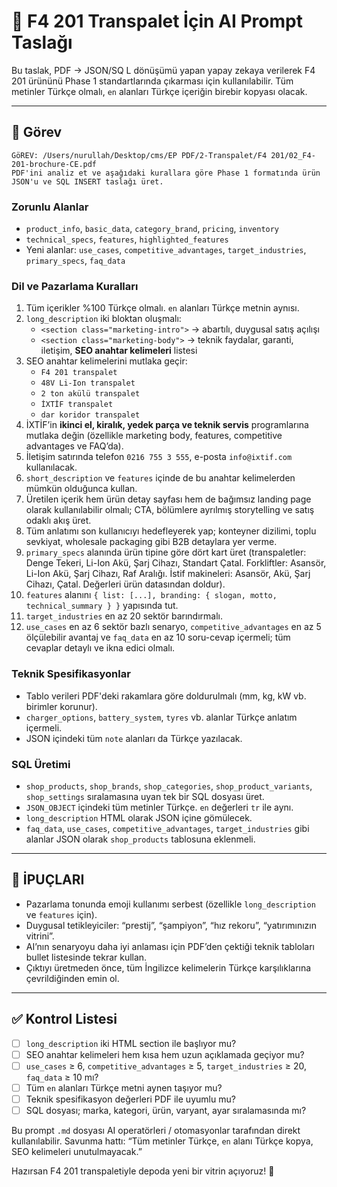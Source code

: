 # 🧠 F4 201 Transpalet İçin AI Prompt Taslağı

Bu taslak, PDF → JSON/SQ L dönüşümü yapan yapay zekaya verilerek F4 201 ürününü Phase 1 standartlarında çıkarması için kullanılabilir. Tüm metinler Türkçe olmalı, `en` alanları Türkçe içeriğin birebir kopyası olacak.

---

## 🎯 Görev

```
GöREV: /Users/nurullah/Desktop/cms/EP PDF/2-Transpalet/F4 201/02_F4-201-brochure-CE.pdf
PDF'ini analiz et ve aşağıdaki kurallara göre Phase 1 formatında ürün JSON'u ve SQL INSERT taslağı üret.
```

### Zorunlu Alanlar
- `product_info`, `basic_data`, `category_brand`, `pricing`, `inventory`
- `technical_specs`, `features`, `highlighted_features`
- Yeni alanlar: `use_cases`, `competitive_advantages`, `target_industries`, `primary_specs`, `faq_data`

### Dil ve Pazarlama Kuralları
1. Tüm içerikler %100 Türkçe olmalı. `en` alanları Türkçe metnin aynısı.
2. `long_description` iki bloktan oluşmalı:
   - `<section class="marketing-intro">` → abartılı, duygusal satış açılışı
   - `<section class="marketing-body">` → teknik faydalar, garanti, iletişim, **SEO anahtar kelimeleri** listesi
3. SEO anahtar kelimelerini mutlaka geçir:
   - `F4 201 transpalet`
   - `48V Li-Ion transpalet`
   - `2 ton akülü transpalet`
   - `İXTİF transpalet`
   - `dar koridor transpalet`
4. İXTİF’in **ikinci el, kiralık, yedek parça ve teknik servis** programlarına mutlaka değin (özellikle marketing body, features, competitive advantages ve FAQ’da).
5. İletişim satırında telefon `0216 755 3 555`, e-posta `info@ixtif.com` kullanılacak.
6. `short_description` ve `features` içinde de bu anahtar kelimelerden mümkün olduğunca kullan.
7. Üretilen içerik hem ürün detay sayfası hem de bağımsız landing page olarak kullanılabilir olmalı; CTA, bölümlere ayrılmış storytelling ve satış odaklı akış üret.
8. Tüm anlatımı son kullanıcıyı hedefleyerek yap; konteyner dizilimi, toplu sevkiyat, wholesale packaging gibi B2B detaylara yer verme.
9. `primary_specs` alanında ürün tipine göre dört kart üret (transpaletler: Denge Tekeri, Li-Ion Akü, Şarj Cihazı, Standart Çatal. Forkliftler: Asansör, Li-Ion Akü, Şarj Cihazı, Raf Aralığı. İstif makineleri: Asansör, Akü, Şarj Cihazı, Çatal. Değerleri ürün datasından doldur).
10. `features` alanını `{ list: [...], branding: { slogan, motto, technical_summary } }` yapısında tut.
11. `target_industries` en az 20 sektör barındırmalı.
12. `use_cases` en az 6 sektör bazlı senaryo, `competitive_advantages` en az 5 ölçülebilir avantaj ve `faq_data` en az 10 soru-cevap içermeli; tüm cevaplar detaylı ve ikna edici olmalı.

### Teknik Spesifikasyonlar
- Tablo verileri PDF'deki rakamlara göre doldurulmalı (mm, kg, kW vb. birimler korunur).
- `charger_options`, `battery_system`, `tyres` vb. alanlar Türkçe anlatım içermeli.
- JSON içindeki tüm `note` alanları da Türkçe yazılacak.

### SQL Üretimi
- `shop_products`, `shop_brands`, `shop_categories`, `shop_product_variants`, `shop_settings` sıralamasına uyan tek bir SQL dosyası üret.
- `JSON_OBJECT` içindeki tüm metinler Türkçe. `en` değerleri `tr` ile aynı.
- `long_description` HTML olarak JSON içine gömülecek.
- `faq_data`, `use_cases`, `competitive_advantages`, `target_industries` gibi alanlar JSON olarak `shop_products` tablosuna eklenmeli.

---

## 🧾 İPUÇLARI
- Pazarlama tonunda emoji kullanımı serbest (özellikle `long_description` ve `features` için).
- Duygusal tetikleyiciler: “prestij”, “şampiyon”, “hız rekoru”, “yatırımınızın vitrini”.
- AI’nın senaryoyu daha iyi anlaması için PDF’den çektiği teknik tabloları bullet listesinde tekrar kullan.
- Çıktıyı üretmeden önce, tüm İngilizce kelimelerin Türkçe karşılıklarına çevrildiğinden emin ol.

---

## ✅ Kontrol Listesi
- [ ] `long_description` iki HTML section ile başlıyor mu?
- [ ] SEO anahtar kelimeleri hem kısa hem uzun açıklamada geçiyor mu?
- [ ] `use_cases` ≥ 6, `competitive_advantages` ≥ 5, `target_industries` ≥ 20, `faq_data` ≥ 10 mı?
- [ ] Tüm `en` alanları Türkçe metni aynen taşıyor mu?
- [ ] Teknik spesifikasyon değerleri PDF ile uyumlu mu?
- [ ] SQL dosyası; marka, kategori, ürün, varyant, ayar sıralamasında mı?

Bu prompt `.md` dosyası AI operatörleri / otomasyonlar tarafından direkt kullanılabilir. Savunma hattı: “Tüm metinler Türkçe, `en` alanı Türkçe kopya, SEO kelimeleri unutulmayacak.” 

Hazırsan F4 201 transpaletiyle depoda yeni bir vitrin açıyoruz! 🚀
